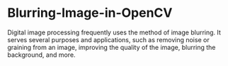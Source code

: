 # Blurring-Image-in-OpenCV
Digital image processing frequently uses the method of image blurring. It serves several purposes and applications, such as removing noise or graining from an image, improving the quality of the image, blurring the background, and more.

